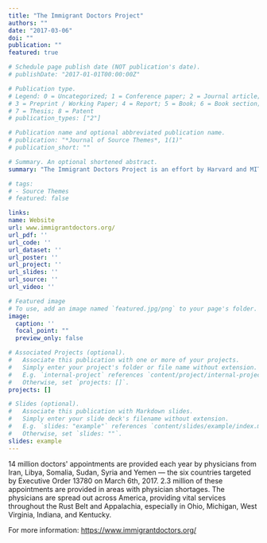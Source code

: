 ```yaml
---
title: "The Immigrant Doctors Project"
authors: ""
date: "2017-03-06"
doi: ""
publication: ""
featured: true

# Schedule page publish date (NOT publication's date).
# publishDate: "2017-01-01T00:00:00Z"

# Publication type.
# Legend: 0 = Uncategorized; 1 = Conference paper; 2 = Journal article;
# 3 = Preprint / Working Paper; 4 = Report; 5 = Book; 6 = Book section;
# 7 = Thesis; 8 = Patent
# publication_types: ["2"]

# Publication name and optional abbreviated publication name.
# publication: "*Journal of Source Themes*, 1(1)"
# publication_short: ""

# Summary. An optional shortened abstract.
summary: "The Immigrant Doctors Project is an effort by Harvard and MIT Economics PhD students to demonstrate the areas of the United States that rely most heavily on immigrant doctors from Iran, Libya, Somalia, Sudan, Syria, and Yemen."

# tags:
# - Source Themes
# featured: false

links:
name: Website
url: www.immigrantdoctors.org/
url_pdf: ''
url_code: ''
url_dataset: ''
url_poster: ''
url_project: ''
url_slides: ''
url_source: ''
url_video: ''

# Featured image
# To use, add an image named `featured.jpg/png` to your page's folder. 
image:
  caption: ''
  focal_point: ""
  preview_only: false

# Associated Projects (optional).
#   Associate this publication with one or more of your projects.
#   Simply enter your project's folder or file name without extension.
#   E.g. `internal-project` references `content/project/internal-project/index.md`.
#   Otherwise, set `projects: []`.
projects: []

# Slides (optional).
#   Associate this publication with Markdown slides.
#   Simply enter your slide deck's filename without extension.
#   E.g. `slides: "example"` references `content/slides/example/index.md`.
#   Otherwise, set `slides: ""`.
slides: example
---
```


14 million doctors' appointments are provided each year by physicians from Iran, Libya, Somalia, Sudan, Syria and Yemen — the six countries targeted by Executive Order 13780 on March 6th, 2017. 2.3 million of these appointments are provided in areas with physician shortages. The physicians are spread out across America, providing vital services throughout the Rust Belt and Appalachia, especially in Ohio, Michigan, West Virginia, Indiana, and Kentucky. 

For more information: https://www.immigrantdoctors.org/

